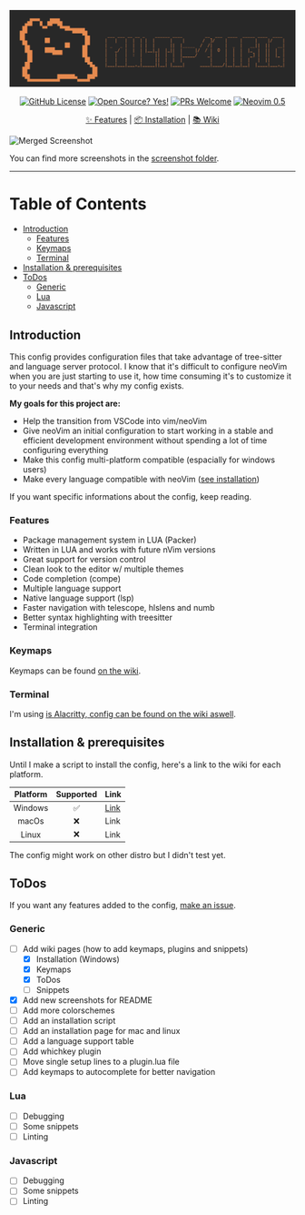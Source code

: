 ![logo](/screenshots/logo.png)
<div align="center">
  <a href="https://github.com/abyo/nvim-windows/blob/main/LICENSE"><img src="https://img.shields.io/github/license/abyo/nvim-windows" alt="GitHub License"></a>
  <a href="https://github.com/abyo/nvim-windows"><img src="https://badgen.net/badge/Open%20Source%20%3F/Yes%21/blue?icon=github" alt="Open Source? Yes!"></a>
  <a href="http://makeapullrequest.com"><img src="https://img.shields.io/badge/PRs-welcome-brightgreen.svg?style=flat-square" alt="PRs Welcome"></a>
  <a href="https://github.com/neovim/neovim/wiki/Installing-Neovim"><img src="https://img.shields.io/badge/Neovim-0.5-green" alt="Neovim 0.5"></a>
  <p></p>
	<a href="https://github.com/abyo/nvim-windows/#features">✨ Features</a>
  <span> | </span>
	<a href="https://github.com/abyo/nvim-windows/wiki/Windows-Installation">📦 Installation</a>
  <span> | </span>
	<a href="https://github.com/abyo/nvim-windows/wiki/">📚 Wiki</a>
  <p></p>
</div>

![Merged Screenshot](/screenshots/readme_screen.jpg)

You can find more screenshots in the [screenshot folder](/screenshots/screens.md).

---

# Table of Contents <!-- omit in toc -->

- [Introduction](#introduction)
  - [Features](#features)
  - [Keymaps](#keymaps)
  - [Terminal](#terminal)
- [Installation & prerequisites](#installation--prerequisites)
- [ToDos](#todos)
  - [Generic](#generic)
  - [Lua](#lua)
  - [Javascript](#javascript)

## Introduction

This config provides configuration files that take advantage of tree-sitter and language server protocol. I know that it's difficult to configure neoVim when you are just starting to use it, how time consuming it's to customize it to your needs and that's why my config exists.

**My goals for this project are:**

- Help the transition from VSCode into vim/neoVim
- Give neoVim an initial configuration to start working in a stable and efficient development environment without spending a lot of time configuring everything
- Make this config multi-platform compatible (espacially for windows users)
- Make every language compatible with neoVim ([see installation](#installation--prerequisites))

If you want specific informations about the config, keep reading.

### Features

- Package management system in LUA (Packer)
- Written in LUA and works with future nVim versions
- Great support for version control
- Clean look to the editor w/ multiple themes
- Code completion (compe)
- Multiple language support
- Native language support (lsp)
- Faster navigation with telescope, hlslens and numb
- Better syntax highlighting with treesitter
- Terminal integration

### Keymaps

Keymaps can be found [on the wiki](https://github.com/abyo/nvim-windows/wiki/Keymaps).

### Terminal

I'm using [is Alacritty, config can be found on the wiki aswell](https://github.com/abyo/nvim-windows/wiki/Alacritty).

## Installation & prerequisites

Until I make a script to install the config, here's a link to the wiki for each platform.

| Platform | Supported | Link |
|:--------:|:---------:|------|
|  Windows |     ✅    | [Link](https://github.com/abyo/nvim-windows/wiki/Windows-Installation) |
|   macOs  |     ❌    | Link |
|   Linux  |     ❌    | Link |

The config might work on other distro but I didn't test yet.

## ToDos

If you want any features added to the config, [make an issue](https://github.com/abyo/nvim-windows/issues).

### Generic

- [ ] Add wiki pages (how to add keymaps, plugins and snippets)
  - [x] Installation (Windows)
  - [x] Keymaps
  - [x] ToDos
  - [ ] Snippets
- [x] Add new screenshots for README
- [ ] Add more colorschemes
- [ ] Add an installation script
- [ ] Add an installation page for mac and linux
- [ ] Add a language support table
- [ ] Add whichkey plugin
- [ ] Move single setup lines to a plugin.lua file
- [ ] Add keymaps to autocomplete for better navigation

### Lua

- [ ] Debugging
- [ ] Some snippets
- [ ] Linting

### Javascript

- [ ] Debugging
- [ ] Some snippets
- [ ] Linting